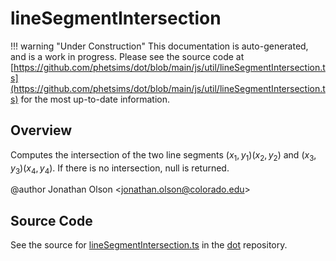# lineSegmentIntersection

!!! warning "Under Construction"
    This documentation is auto-generated, and is a work in progress. Please see the source code at
    [https://github.com/phetsims/dot/blob/main/js/util/lineSegmentIntersection.ts](https://github.com/phetsims/dot/blob/main/js/util/lineSegmentIntersection.ts) for the most up-to-date information.

## Overview

Computes the intersection of the two line segments $(x_1,y_1)(x_2,y_2)$ and $(x_3,y_3)(x_4,y_4)$. If there is no
intersection, null is returned.

@author Jonathan Olson &lt;jonathan.olson@colorado.edu&gt;



## Source Code

See the source for [lineSegmentIntersection.ts](https://github.com/phetsims/dot/blob/main/js/util/lineSegmentIntersection.ts) in the [dot](https://github.com/phetsims/dot) repository.
